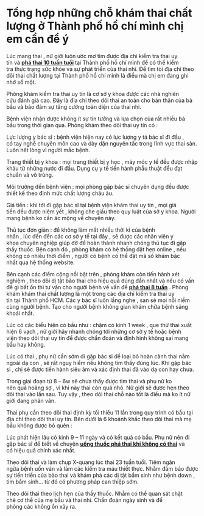 # Tổng hợp những chỗ khám thai chất lượng ở Thành phố hồ chí mình chị em cần để ý
<p>Lúc&nbsp;mang thai&nbsp;,&nbsp;nữ giới&nbsp;luôn&nbsp;ước mơ&nbsp;tìm được địa chỉ&nbsp;kiểm tra thai&nbsp;uy tín&nbsp;và&nbsp;<strong><a href="http://phongkhamphathaihcm.com/phuong-phap-va-chi-phi-pha-thai-10-tuan-tuoi-114.html">phá thai 10 tuần tuổi</a>&nbsp;</strong>tại&nbsp;Thành phố hồ chí mình&nbsp;để&nbsp;có thể&nbsp;kiểm tra&nbsp;thực trạng&nbsp;sức khỏe&nbsp;và sự&nbsp;phát triển&nbsp;của&nbsp;thai nhi. Để&nbsp;tìm tòi&nbsp;địa chỉ&nbsp;theo dõi thai&nbsp;chất lượng&nbsp;tại&nbsp;Thành phố hồ chí mình&nbsp;là&nbsp;điều&nbsp;mà&nbsp;chị em&nbsp;đang&nbsp;ghi nhớ&nbsp;số một.</p>

<p>Phòng khám&nbsp;kiểm tra thai&nbsp;uy tín&nbsp;là cơ sở&nbsp;y khoa&nbsp;được&nbsp;các&nbsp;nhà nghiên cứu&nbsp;đánh giá&nbsp;cao. Đây là địa chỉ&nbsp;theo dõi thai&nbsp;an toàn&nbsp;cho&nbsp;bản thân&nbsp;của&nbsp;bà bầu&nbsp;và&nbsp;bảo đảm&nbsp;sự&nbsp;tăng cường&nbsp;toàn diện của&nbsp;thai nhi.</p>

<p>Bệnh viện&nbsp;nhận được&nbsp;không ít&nbsp;sự&nbsp;tin tưởng&nbsp;và&nbsp;lựa chọn&nbsp;của&nbsp;rất nhiều&nbsp;bà bầu&nbsp;trong&nbsp;thời gian&nbsp;qua.&nbsp;Phòng khám&nbsp;theo dõi thai&nbsp;uy tín&nbsp;có :</p>

<p>Lực lượng&nbsp;y bác sĩ&nbsp;:&nbsp;bệnh viện&nbsp;hiện nay&nbsp;có&nbsp;lực lượng&nbsp;y tá bác sĩ&nbsp;đi đầu&nbsp;, có&nbsp;tay nghề&nbsp;chuyên môn cao&nbsp;và dày dặn&nbsp;nguyên tắc&nbsp;trong lĩnh vực thai sản. Luôn hết lòng vì&nbsp;người mắc bệnh.</p>

<p>Trang thiết bị&nbsp;y khoa&nbsp;: mọi trang thiết bị&nbsp;y học&nbsp;, máy móc&nbsp;y tế&nbsp;đều được nhập khảu từ&nbsp;những&nbsp;nước&nbsp;đi đầu. Dụng cụ&nbsp;y tế&nbsp;tiến hành&nbsp;phẫu thuật&nbsp;đều đạt chuẩn và&nbsp;vô trùng.</p>

<p>Môi trường&nbsp;đến bệnh viện&nbsp;: mọi phòng&nbsp;gặp bác sỉ&nbsp;chuyên dụng&nbsp;đều được thiết kế theo&nbsp;định mức chất lượng&nbsp;châu âu.</p>

<p>Giá tiền&nbsp;:&nbsp;khi&nbsp;tới&nbsp;đi gặp bác sĩ&nbsp;tại&nbsp;bệnh viện&nbsp;khám thai&nbsp;uy tín&nbsp;, mọi&nbsp;giá tiền&nbsp;đều được niêm yết ,&nbsp;không che giấu&nbsp;theo&nbsp;quy luật&nbsp;của sở&nbsp;y khoa.&nbsp;Người mang bệnh&nbsp;ko cần&nbsp;ác mộng&nbsp;về&nbsp;chuyện&nbsp;này.</p>

<p>Thủ tục&nbsp;đơn giản&nbsp;: để không làm mất nhiều&nbsp;thời kì&nbsp;của&nbsp;bệnh nhân&nbsp;,&nbsp;lúc&nbsp;đến&nbsp;đến các cơ sở y tế&nbsp;tại đây&nbsp;, sẽ được&nbsp;các&nbsp;nhân viên&nbsp;y khoa&nbsp;chuyên nghiệp&nbsp;giúp đỡ&nbsp;để hoàn thành&nbsp;nhanh chóng&nbsp;thủ tục&nbsp;đi gặp thầy thuốc.&nbsp;Bên cạnh đó&nbsp;,&nbsp;phòng khám&nbsp;có hệ thống đặt hẹn online , nếu không có nhiều&nbsp;thời điểm&nbsp;,&nbsp;người có bệnh&nbsp;có thể&nbsp;đặt mã số khám&nbsp;bậc nhất&nbsp;qua hệ thống website.</p>

<p>Bên cạnh&nbsp;các&nbsp;điểm cộng&nbsp;nổi bật&nbsp;trên ,&nbsp;phòng khám&nbsp;còn&nbsp;tiến hành&nbsp;xét nghiệm&nbsp;,&nbsp;theo dõi&nbsp;dị tật&nbsp;bào thai&nbsp;cho&nbsp;hiệu quả&nbsp;đúng đắn&nbsp;nhất và nếu có&nbsp;vấn đề&nbsp;gì bất ổn thì&nbsp;tư vấn&nbsp;cho&nbsp;người bệnh&nbsp;về&nbsp;vấn đề&nbsp;<strong><a href="http://phongkhamphathaihcm.com/chi-phi-va-cach-pha-thai-8-tuan-tuoi-113.html">phá thai 8 tuần</a></strong>&nbsp;.&nbsp;Phòng khám&nbsp;khám thai&nbsp;chất lượng&nbsp;là&nbsp;một&nbsp;trong&nbsp;các&nbsp;địa chỉ&nbsp;kiểm tra thai&nbsp;uy tín&nbsp;tại&nbsp;Thành phố HCM.&nbsp;Các&nbsp;y bác sĩ&nbsp;luôn lắng nghe ,&nbsp;san sẻ&nbsp;mọi nỗi niềm cùng&nbsp;người bệnh. Tạo cho&nbsp;người bệnh&nbsp;không gian&nbsp;khám chữa bệnh&nbsp;sảng khoái&nbsp;nhất.</p>

<p>Lúc&nbsp;có&nbsp;các&nbsp;biểu hiện&nbsp;có bầu&nbsp;như :&nbsp;chậm có kinh&nbsp;1 week&nbsp;, que thử thai&nbsp;xuất hiện&nbsp;6&nbsp;vạch ,&nbsp;nữ giới&nbsp;hãy&nbsp;nhanh chóng&nbsp;tới&nbsp;những&nbsp;cơ sở&nbsp;y tế&nbsp;hoặc&nbsp;bệnh viện&nbsp;theo dõi thai&nbsp;uy tín&nbsp;để được chẩn đoán&nbsp;và&nbsp;định hình&nbsp;không sai&nbsp;mang bầu&nbsp;hay không.</p>

<p>Lúc&nbsp;có thai&nbsp;,&nbsp;phụ nữ&nbsp;cần&nbsp;sớm&nbsp;đi gặp bác sĩ&nbsp;để&nbsp;loại bỏ&nbsp;hoàn cảnh&nbsp;thai nằm ngoài&nbsp;dạ con&nbsp;, sẽ rất&nbsp;nguy hiểm&nbsp;nếu không&nbsp;tìm thấy&nbsp;đúng lúc.&nbsp;Khi&nbsp;gặp bác sỉ&nbsp;, chị sẽ được&nbsp;tiến hành&nbsp;siêu âm&nbsp;và&nbsp;xác định&nbsp;thai đã vào&nbsp;dạ con&nbsp;hay chưa.</p>

<p>Trong giai đoạn&nbsp;từ&nbsp;8&nbsp;&ndash;&nbsp;6w&nbsp;sẽ chưa thấy được tim thai và&nbsp;phụ nữ&nbsp;ko nên&nbsp;quá&nbsp;hoảng sợ&nbsp;, vì&nbsp;khi&nbsp;này thai còn quá nhỏ.&nbsp;Nữ giới&nbsp;sẽ được hẹn&nbsp;theo dõi thai&nbsp;vào lần sau.&nbsp;Tuy vậy&nbsp;,&nbsp;theo dõi thai&nbsp;chỗ nào&nbsp;tốt&nbsp;là&nbsp;điều&nbsp;mà&nbsp;ko ít&nbsp;nữ giới&nbsp;đang&nbsp;phân vân.</p>

<p>Thai phụ&nbsp;cần&nbsp;theo dõi thai&nbsp;định kỳ&nbsp;tối thiểu&nbsp;11&nbsp;lần trong&nbsp;quy trình&nbsp;có bầu&nbsp;tại địa chỉ&nbsp;theo dõi thai&nbsp;uy tín.&nbsp;Bên dưới&nbsp;là&nbsp;6&nbsp;khoảnh khắc&nbsp;theo dõi thai&nbsp;mà&nbsp;mẹ bầu&nbsp;không được&nbsp;bỏ quên&nbsp;:</p>

<p>Lúc&nbsp;phát hiện&nbsp;lâu có kinh&nbsp;9&nbsp;&ndash;&nbsp;11&nbsp;ngày và có&nbsp;kết quả&nbsp;có bầu.&nbsp;Phụ nữ&nbsp;nên&nbsp;đi gặp bác sĩ&nbsp;để biết về&nbsp;chuyện&nbsp;<strong><a href="http://phongkhamphathaihcm.com/uong-thuoc-pha-thai-khi-khong-co-thai-co-bi-sao-khong-111.html">uống thuốc phá thai khi không có thai</a></strong>&nbsp;và có&nbsp;hiệu quả&nbsp;chính xác&nbsp;nhất.</p>

<p>Theo dõi thai&nbsp;và làm&nbsp;chụp X-quang&nbsp;lúc&nbsp;thai&nbsp;23&nbsp;tuần tuổi. Tiêm&nbsp;ngăn ngừa&nbsp;bệnh uốn ván và làm&nbsp;các&nbsp;kiểm tra máu&nbsp;thiết thực. Nhằm&nbsp;đảm bảo&nbsp;được sự&nbsp;tiến triển&nbsp;của&nbsp;bào thai&nbsp;và&nbsp;khám phá&nbsp;các&nbsp;dị tật&nbsp;bẩm sinh&nbsp;như bệnh down , tim bẩm sinh&hellip;&nbsp;từ đó&nbsp;có&nbsp;phương pháp&nbsp;can thiệp sớm.</p>

<p>Theo dõi thai&nbsp;theo lịch hẹn của&nbsp;thầy thuốc. Nhằm&nbsp;có thể&nbsp;quan sát&nbsp;chặt chẽ&nbsp;cơ thể&nbsp;của&nbsp;mẹ bầu&nbsp;và&nbsp;thai nhi.&nbsp;Chẩn đoán&nbsp;ngày sinh và&nbsp;để phòng&nbsp;các&nbsp;không ổn&nbsp;xảy ra.</p>

<p>&nbsp;</p>
